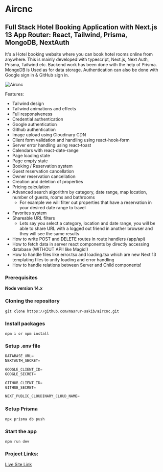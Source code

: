 # Aircnc

## Full Stack Hotel Booking Application with Next.js 13 App Router: React, Tailwind, Prisma, MongoDB, NextAuth
It's a Hotel booking website where you can book hotel rooms online from anywhere. This is mainly developed with typescript, Next.js, Next Auth, Prisma, Tailwind etc. Backend work has been done with the help of Prisma. MongoDB is Used as for data storage. Authentication can also be done with Google sign in & GitHub sign in.


![Aircnc](https://github.com/masrur-sakib/aircnc/assets/38833172/8abfbc0a-9f00-4049-bacd-756a4d6a8bab)

Features:

- Tailwind design
- Tailwind animations and effects
- Full responsiveness
- Credential authentication
- Google authentication
- Github authentication
- Image upload using Cloudinary CDN
- Client form validation and handling using react-hook-form
- Server error handling using react-toast
- Calendars with react-date-range
- Page loading state
- Page empty state
- Booking / Reservation system
- Guest reservation cancellation
- Owner reservation cancellation
- Creation and deletion of properties
- Pricing calculation
- Advanced search algorithm by category, date range, map location, number of guests, rooms and bathrooms
  - For example we will filter out properties that have a reservation in your desired date range to travel
- Favorites system
- Shareable URL filters
  - Lets say you select a category, location and date range, you will be able to share URL with a logged out friend in another browser and they will see the same results
- How to write POST and DELETE routes in route handlers (app/api)
- How to fetch data in server react components by directly accessing database (WITHOUT API! like Magic!)
- How to handle files like error.tsx and loading.tsx which are new Next 13 templating files to unify loading and error handling
- How to handle relations between Server and Child components!

### Prerequisites

**Node version 14.x**

### Cloning the repository

```shell
git clone https://github.com/masrur-sakib/aircnc.git
```

### Install packages

```shell
npm i or npm install
```

### Setup .env file

```js
DATABASE_URL=
NEXTAUTH_SECRET=

GOOGLE_CLIENT_ID=
GOOGLE_SECRET=

GITHUB_CLIENT_ID=
GITHUB_SECRET=

NEXT_PUBLIC_CLOUDINARY_CLOUD_NAME=
```

### Setup Prisma

```shell
npx prisma db push

```

### Start the app

```shell
npm run dev
```

### Project Links:

<a  target="_blank" href="https://masrrursakib-aircnc-masrur-sakib.vercel.app/">Live Site Link</a>

